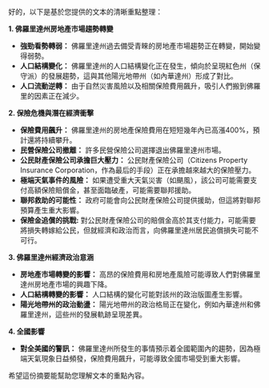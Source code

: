 好的，以下是基於您提供的文本的清晰重點整理：

**1. 佛羅里達州房地產市場趨勢轉變**

*   **強勁看勢轉弱：** 佛羅里達州過去備受青睞的房地產市場趨勢正在轉變，開始變得弱勢。
*   **人口結構變化：** 佛羅里達州的人口結構變化正在發生，傾向於呈現紅色州（保守派）的發展趨勢，這與其他陽光地帶州（如內華達州）形成了對比。
*   **人口流動逆轉：** 由于自然災害風險以及相關保險費用飆升，吸引人們搬到佛羅里的因素正在減少。

**2. 保險危機與潛在經濟衝擊**

*   **保險費用飆升：** 佛羅里達州的房地產保險費用在短短幾年內已高漲400%，預計還將持續攀升。
*   **民營保險公司撤離：** 許多民營保險公司選擇退出佛羅里達州市場。
*   **公民財產保險公司承擔巨大壓力：** 公民財產保險公司（Citizens Property Insurance Corporation，作為最后的手段）正在承擔越來越大的保險壓力。
*   **極端天氣事件的風險：** 如果遭受重大天氣災害（如颶風），該公司可能需要支付高額保險賠償金，甚至面臨破產，可能需要聯邦援助。
*   **聯邦救助的可能性：** 政府可能會向公民財產保險公司提供援助，但這將對聯邦預算產生重大影響。
*    **保險金追償的挑戰:** 對公民財產保險公司的賠償金高於其支付能力，可能需要將損失轉嫁給公民，但就經濟和政治而言，向佛羅里達州居民追償損失可能不可行。

**3. 佛羅里達州經濟政治意涵**

*   **房地產市場轉變的影響：** 高昂的保險費用和房地產風險可能導致人們對佛羅里達州房地產市場的興趣下降。
*   **人口結構轉變的影響：** 人口結構的變化可能對該州的政治版圖產生影響。
*   **陽光地帶州的政治動盪：** 陽光地帶州的政治格局正在變化，例如內華達州和佛羅里達州，這些州的發展軌跡呈現差異。

**4. 全國影響**

*   **對全美國的警訊：** 佛羅里達州所發生的事情預示着全國範圍內的趨勢，因為極端天氣現象日益頻發，保險費用飆升，可能導致全國市場受到重大影響。

希望這份摘要能幫助您理解文本的重點內容。